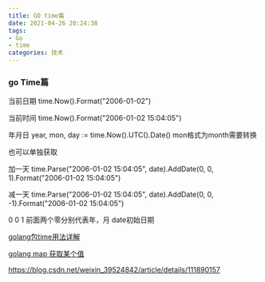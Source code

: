 ```yaml
---
title: GO time篇
date: 2021-04-26 20:24:38
tags:
- Go
- time
categories: 技术
---
```


### go Time篇

当前日期 time.Now().Format("2006-01-02")

当前时间 time.Now().Format("2006-01-02 15:04:05")

年月日 year, mon, day := time.Now().UTC().Date()      mon格式为month需要转换

也可以单独获取

加一天 time.Parse("2006-01-02 15:04:05", date).AddDate(0, 0, 1).Format("2006-01-02 15:04:05")

减一天 time.Parse("2006-01-02 15:04:05", date).AddDate(0, 0, -1).Format("2006-01-02 15:04:05")

0 0 1 前面两个零分别代表年，月    date初始日期



[golang包time用法详解](https://blog.csdn.net/wschq/article/details/80114036)

[golang map 获取某个值](https://blog.csdn.net/qq_41004440/article/details/89252653)

https://blog.csdn.net/weixin_39524842/article/details/111890157